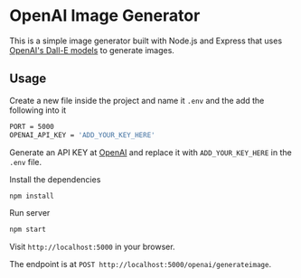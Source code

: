 # OpenAI Image Generator

This is a simple image generator built with Node.js and Express that uses [OpenAI's Dall-E models](https://beta.openai.com/docs/guides/images) to generate images.

## Usage

Create a new file inside the project and name it `.env` and the add the following into it
```bash
PORT = 5000
OPENAI_API_KEY = 'ADD_YOUR_KEY_HERE'
```

Generate an API KEY at [OpenAI](https://beta.openai.com/) and replace it with `ADD_YOUR_KEY_HERE` in the `.env` file.

Install the dependencies

```bash
npm install
```

Run server

```bash
npm start
```

Visit `http://localhost:5000` in your browser.

The endpoint is at `POST http://localhost:5000/openai/generateimage`.